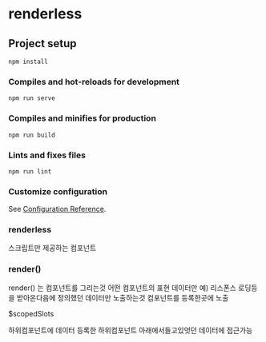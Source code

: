 # renderless

## Project setup
```
npm install
```

### Compiles and hot-reloads for development
```
npm run serve
```

### Compiles and minifies for production
```
npm run build
```

### Lints and fixes files
```
npm run lint
```

### Customize configuration
See [Configuration Reference](https://cli.vuejs.org/config/).


### renderless
스크립트만 제공하는 컴포넌트


### render()

render() 는 컴포넌트를 그리는것 어떤 컴포넌트의 표현
데이터만 예) 리스폰스 로딩등을 받아온다음에 정의했던 데이터만 노출하는것
컴포넌트를 등록한곳에 노출

$scopedSlots

하위컴포넌트에 데이터 등록한 하위컴포넌트 아래에서들고있엇던 데이터에 접근가능
